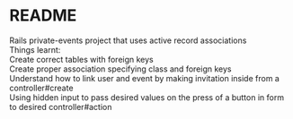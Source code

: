 # README

Rails private-events project that uses active record associations  
Things learnt:  
Create correct tables with foreign keys  
Create proper association specifying class and foreign keys  
Understand how to link user and event by making invitation inside from a controller#create  
Using hidden input to pass desired values on the press of a button in form to desired controller#action  
